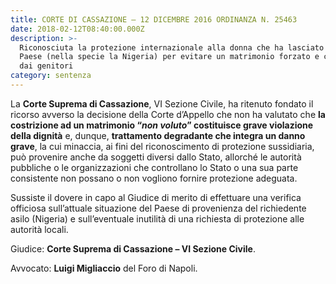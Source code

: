 ```yaml
---
title: CORTE DI CASSAZIONE – 12 DICEMBRE 2016 ORDINANZA N. 25463
date: 2018-02-12T08:40:00.000Z
description: >-
  Riconosciuta la protezione internazionale alla donna che ha lasciato il suo
  Paese (nella specie la Nigeria) per evitare un matrimonio forzato e combinato
  dai genitori
category: sentenza
---
```

La **Corte Suprema di Cassazione**, VI Sezione Civile, ha ritenuto fondato il ricorso avverso la decisione della Corte d’Appello che non ha valutato che **la costrizione ad un matrimonio “_non voluto_” costituisce grave violazione della dignità** e, dunque, **trattamento degradante che integra un danno grave**, la cui minaccia, ai fini del riconoscimento di protezione sussidiaria, può provenire anche da soggetti diversi dallo Stato, allorché le autorità pubbliche o le organizzazioni che controllano lo Stato o una sua parte consistente non possano o non vogliono fornire protezione adeguata.

Sussiste il dovere in capo al Giudice di merito di effettuare una verifica officiosa sull’attuale situazione del Paese di provenienza del richiedente asilo (Nigeria) e sull’eventuale inutilità di una richiesta di protezione alle autorità locali.

Giudice: **Corte Suprema di Cassazione – VI Sezione Civile**.

Avvocato: **Luigi Migliaccio** del Foro di Napoli.
